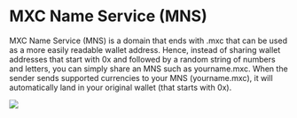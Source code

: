 # MXC Name Service (MNS)

MXC Name Service (MNS) is a domain that ends with .mxc that can be used as a more easily readable wallet address. Hence, instead of sharing wallet addresses that start with 0x and followed by a random string of numbers and letters, you can simply share an MNS such as yourname.mxc. When the sender sends supported currencies to your MNS (yourname.mxc), it will automatically land in your original wallet (that starts with 0x).&#x20;

![](https://lh4.googleusercontent.com/e-NoDDKW-nWKA9wUbpNgKEefqu7zlJzHvO7Bw2hRv5VJP3ZRHkB2iAGGlwGj06ZTWzDEJ4DwLXP9pOvB\_-artIhq8uL9ceVK80fWu-Yw0sSBBadFiXTeamjPmh4O66BUxWytdP7fvrGrmezY-L2TT58)
